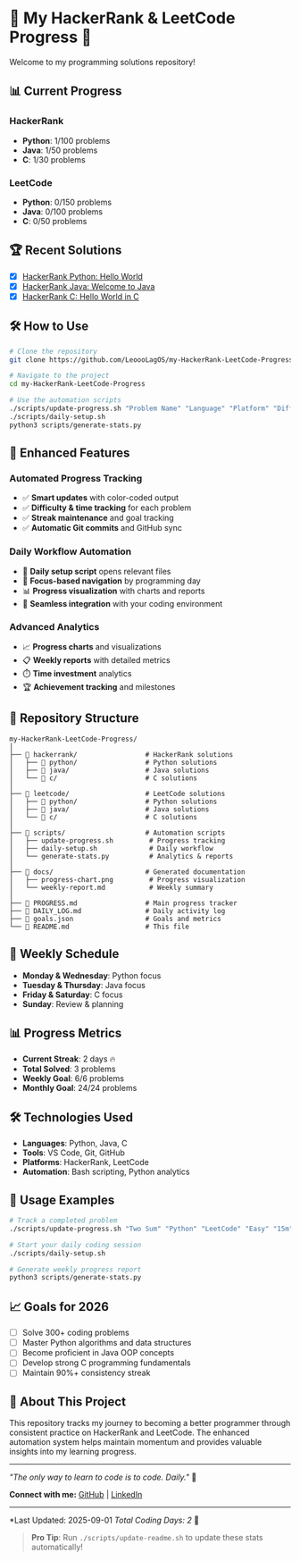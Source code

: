 # 🌟 My HackerRank & LeetCode Progress 🚀

Welcome to my programming solutions repository!

## 📊 Current Progress

### HackerRank
- **Python**: 1/100 problems
- **Java**: 1/50 problems  
- **C**: 1/30 problems

### LeetCode
- **Python**: 0/150 problems
- **Java**: 0/100 problems
- **C**: 0/50 problems

## 🏆 Recent Solutions

- [X] [HackerRank Python: Hello World](hackerrank/python/hello-world.py)
- [X] [HackerRank Java: Welcome to Java](hackerrank/java/welcome-to-java.java)
- [X] [HackerRank C: Hello World in C](hackerrank/c/hello-world.c)

## 🛠️ How to Use

```bash
# Clone the repository
git clone https://github.com/LeoooLagOS/my-HackerRank-LeetCode-Progress.git

# Navigate to the project
cd my-HackerRank-LeetCode-Progress

# Use the automation scripts
./scripts/update-progress.sh "Problem Name" "Language" "Platform" "Difficulty" "Time"
./scripts/daily-setup.sh
python3 scripts/generate-stats.py
```

## 🚀 Enhanced Features

### Automated Progress Tracking
- ✅ **Smart updates** with color-coded output
- ✅ **Difficulty & time tracking** for each problem
- ✅ **Streak maintenance** and goal tracking
- ✅ **Automatic Git commits** and GitHub sync

### Daily Workflow Automation
- 📅 **Daily setup script** opens relevant files
- 🎯 **Focus-based navigation** by programming day
- 📊 **Progress visualization** with charts and reports
- 🔄 **Seamless integration** with your coding environment

### Advanced Analytics
- 📈 **Progress charts** and visualizations
- 📋 **Weekly reports** with detailed metrics
- ⏱️ **Time investment** analytics
- 🏆 **Achievement tracking** and milestones

## 📁 Repository Structure

```
my-HackerRank-LeetCode-Progress/
│
├── 📁 hackerrank/                 # HackerRank solutions
│   ├── 📁 python/                 # Python solutions
│   ├── 📁 java/                   # Java solutions
│   └── 📁 c/                      # C solutions
│
├── 📁 leetcode/                   # LeetCode solutions
│   ├── 📁 python/                 # Python solutions
│   ├── 📁 java/                   # Java solutions
│   └── 📁 c/                      # C solutions
│
├── 📁 scripts/                    # Automation scripts
│   ├── update-progress.sh         # Progress tracking
│   ├── daily-setup.sh             # Daily workflow
│   └── generate-stats.py          # Analytics & reports
│
├── 📁 docs/                       # Generated documentation
│   ├── progress-chart.png         # Progress visualization
│   └── weekly-report.md           # Weekly summary
│
├── 📄 PROGRESS.md                 # Main progress tracker
├── 📄 DAILY_LOG.md                # Daily activity log
├── 📄 goals.json                  # Goals and metrics
└── 📄 README.md                   # This file
```

## 🎯 Weekly Schedule

- **Monday & Wednesday**: Python focus
- **Tuesday & Thursday**: Java focus  
- **Friday & Saturday**: C focus
- **Sunday**: Review & planning

## 📊 Progress Metrics

- **Current Streak**: 2 days 🔥
- **Total Solved**: 3 problems
- **Weekly Goal**: 6/6 problems
- **Monthly Goal**: 24/24 problems

## 🛠️ Technologies Used

- **Languages**: Python, Java, C
- **Tools**: VS Code, Git, GitHub
- **Platforms**: HackerRank, LeetCode
- **Automation**: Bash scripting, Python analytics

## 🔄 Usage Examples

```bash
# Track a completed problem
./scripts/update-progress.sh "Two Sum" "Python" "LeetCode" "Easy" "15m"

# Start your daily coding session
./scripts/daily-setup.sh

# Generate weekly progress report
python3 scripts/generate-stats.py
```

## 📈 Goals for 2026

- [ ] Solve 300+ coding problems
- [ ] Master Python algorithms and data structures
- [ ] Become proficient in Java OOP concepts
- [ ] Develop strong C programming fundamentals
- [ ] Maintain 90%+ consistency streak

## 🌟 About This Project

This repository tracks my journey to becoming a better programmer through consistent practice on HackerRank and LeetCode. The enhanced automation system helps maintain momentum and provides valuable insights into my learning progress.

---

*"The only way to learn to code is to code. Daily."* 🚀

**Connect with me:** [GitHub](https://github.com/LeooolagOS) | [LinkedIn](https://www.linkedin.com/in/leonardo-lagos) 

---
*Last Updated: 2025-09-01
*Total Coding Days: 2* 🎯

> **Pro Tip**: Run `./scripts/update-readme.sh` to update these stats automatically!
